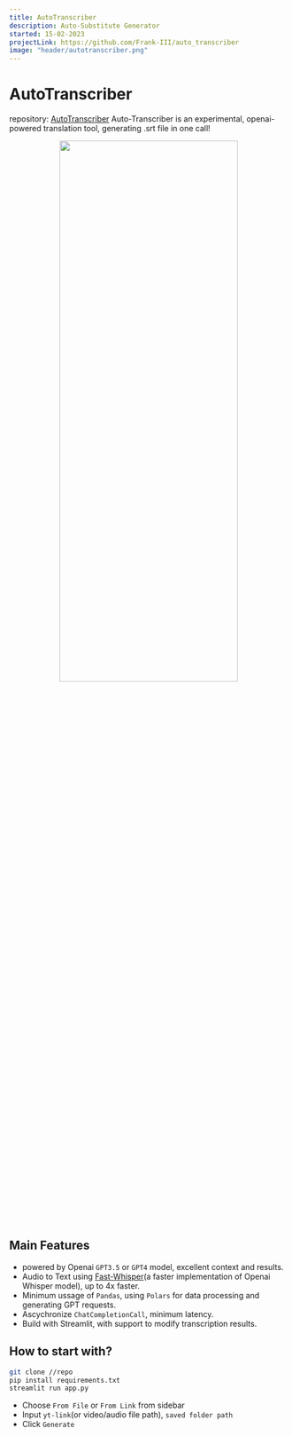 ```yaml
---
title: AutoTranscriber
description: Auto-Substitute Generator
started: 15-02-2023
projectLink: https://github.com/Frank-III/auto_transcriber
image: "header/autotranscriber.png"
---
```


# AutoTranscriber 
repository: [AutoTranscriber](https://github.com/Frank-III/auto_transcriber)
Auto-Transcriber is an experimental, openai-powered translation tool, generating .srt file in one call!
<p align="center">
  <img src="/personal_site/imagescontent/20230330235522.png" width="80%" height="50%"/>
</p>

## Main Features
- powered by Openai `GPT3.5` or `GPT4` model, excellent context and results. 
- Audio to Text using [Fast-Whisper](https://github.com/guillaumekln/faster-whisper)(a faster implementation of Openai Whisper model), up to 4x faster.
- Minimum ussage of `Pandas`, using `Polars` for data processing and generating GPT requests.
- Ascychronize `ChatCompletionCall`, minimum latency.
- Build with Streamlit, with support to modify transcription results.

## How to start with?
```bash 
git clone //repo
pip install requirements.txt
streamlit run app.py
```

- Choose `From File` or `From Link` from sidebar
- Input `yt-link`(or video/audio file path), `saved folder path`
- Click `Generate`

